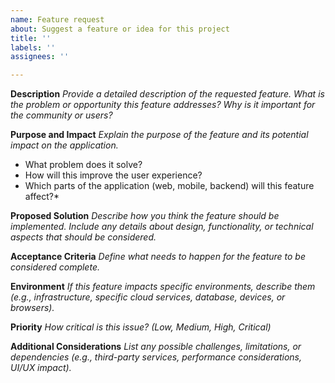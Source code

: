 ```yaml
---
name: Feature request
about: Suggest a feature or idea for this project
title: ''
labels: ''
assignees: ''

---
```


**Description**
*Provide a detailed description of the requested feature. What is the problem or opportunity this feature addresses? Why is it important for the community or users?*

**Purpose and Impact**
*Explain the purpose of the feature and its potential impact on the application.*
- What problem does it solve?
- How will this improve the user experience?
- Which parts of the application (web, mobile, backend) will this feature affect?*

**Proposed Solution**
*Describe how you think the feature should be implemented. Include any details about design, functionality, or technical aspects that should be considered.*

**Acceptance Criteria**
*Define what needs to happen for the feature to be considered complete.*

**Environment**
*If this feature impacts specific environments, describe them (e.g., infrastructure, specific cloud services, database, devices, or browsers).*

**Priority**
*How critical is this issue? (Low, Medium, High, Critical)*

**Additional Considerations**
*List any possible challenges, limitations, or dependencies (e.g., third-party services, performance considerations, UI/UX impact).*
